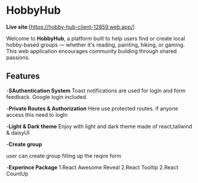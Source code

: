# HobbyHub

**Live site**:[https://hobby-hub-client-12859.web.app/]

Welcome to **HobbyHub**, a platform built to help users find or create local hobby-based groups — whether it's reading, painting, hiking, or gaming. This web application encourages community building through shared passions.

## Features

-**SAuthentication System**
Toast notifications are used for login and form feedback. Google login included.

-**Private Routes & Authorization**
Here use protected routes. if anyone access this need to logIn

-**Light & Dark theme**
Enjoy with light and dark theme made of react,tailwind & daisyUI

-**Create group**

user can create group filling up the reqire form

-**Experince Package**
1.React Awesome Reveal
2.React Tooltip
2.React CountUp

